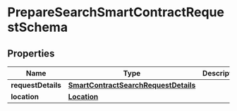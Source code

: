 
# PrepareSearchSmartContractRequestSchema

## Properties
Name | Type | Description | Notes
------------ | ------------- | ------------- | -------------
**requestDetails** | [**SmartContractSearchRequestDetails**](SmartContractSearchRequestDetails.md) |  |  [optional]
**location** | [**Location**](Location.md) |  |  [optional]



